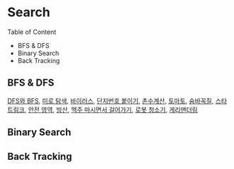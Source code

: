 # Search 

Table of Content
- BFS & DFS
- Binary Search
- Back Tracking

## BFS & DFS

[DFS와 BFS](B1260.md), [미로 탐색](B2178.md), [바이러스](B2606.md), [단지번호 붙이기](https://www.acmicpc.net/problem/2667), [촌수계산](https://www.acmicpc.net/problem/2644), [토마토](B7569.md), [숨바꼭질](B1697.md), [스타트링크](https://www.acmicpc.net/problem/5014), [안전 영역](https://www.acmicpc.net/problem/2468), [빙산](https://www.acmicpc.net/problem/2573), [맥주 마시면서 걸어가기](https://www.acmicpc.net/problem/9205), [로봇 청소기](https://www.acmicpc.net/problem/14503), [게리맨더링](https://www.acmicpc.net/problem/17471)

## Binary Search

## Back Tracking
